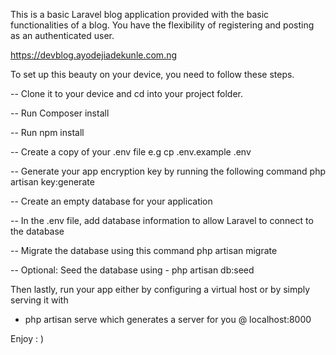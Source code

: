 This is a basic Laravel blog application provided with the basic functionalities of a blog.
You have the flexibility of registering and posting as an authenticated user.

https://devblog.ayodejiadekunle.com.ng

To set up this beauty on your device, you need to follow these steps.


-- Clone it to your device and cd into your project folder.

-- Run Composer install 

-- Run npm install

-- Create a copy of your .env file  e.g cp .env.example .env

-- Generate your app encryption key by running the following command
    php artisan key:generate
    
-- Create an empty database for your application

-- In the .env file, add database information to allow Laravel to connect to the database

-- Migrate the database using this command
    php artisan migrate
    
-- Optional: Seed the database using - php artisan db:seed

Then lastly, run your app either by configuring a virtual host or by simply serving it with 
- php artisan serve which generates a server for you @ localhost:8000

Enjoy : )

